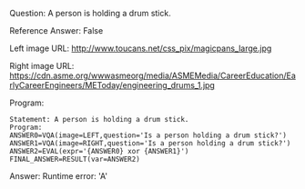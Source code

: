 Question: A person is holding a drum stick.

Reference Answer: False

Left image URL: http://www.toucans.net/css_pix/magicpans_large.jpg

Right image URL: https://cdn.asme.org/wwwasmeorg/media/ASMEMedia/CareerEducation/EarlyCareerEngineers/METoday/engineering_drums_1.jpg

Program:

```
Statement: A person is holding a drum stick.
Program:
ANSWER0=VQA(image=LEFT,question='Is a person holding a drum stick?')
ANSWER1=VQA(image=RIGHT,question='Is a person holding a drum stick?')
ANSWER2=EVAL(expr='{ANSWER0} xor {ANSWER1}')
FINAL_ANSWER=RESULT(var=ANSWER2)
```
Answer: Runtime error: 'A'

